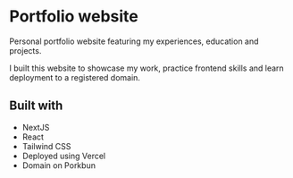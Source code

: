 # Portfolio website

Personal portfolio website featuring my experiences, education and projects.

I built this website to showcase my work, practice frontend skills and learn deployment to a registered domain.

## Built with
- NextJS
- React
- Tailwind CSS
- Deployed using Vercel
- Domain on Porkbun
